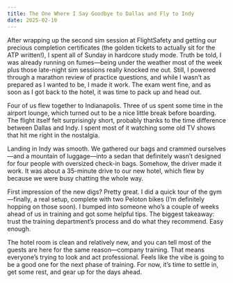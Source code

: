 ```yaml
---
title: The One Where I Say Goodbye to Dallas and Fly to Indy
date: 2025-02-10
---
```

After wrapping up the second sim session at FlightSafety and getting our precious completion certificates (the golden tickets to actually sit for the ATP written!), I spent all of Sunday in hardcore study mode. Truth be told, I was already running on fumes—being under the weather most of the week plus those late-night sim sessions really knocked me out. Still, I powered through a marathon review of practice questions, and while I wasn’t as prepared as I wanted to be, I made it work. The exam went fine, and as soon as I got back to the hotel, it was time to pack up and head out.

Four of us flew together to Indianapolis. Three of us spent some time in the airport lounge, which turned out to be a nice little break before boarding. The flight itself felt surprisingly short, probably thanks to the time difference between Dallas and Indy. I spent most of it watching some old TV shows that hit me right in the nostalgia.

Landing in Indy was smooth. We gathered our bags and crammed ourselves—and a mountain of luggage—into a sedan that definitely wasn’t designed for four people with oversized check-in bags. Somehow, the driver made it work. It was about a 35-minute drive to our new hotel, which flew by because we were busy chatting the whole way.

First impression of the new digs? Pretty great. I did a quick tour of the gym—finally, a real setup, complete with two Peloton bikes (I’m definitely hopping on those soon). I bumped into someone who’s a couple of weeks ahead of us in training and got some helpful tips. The biggest takeaway: trust the training department’s process and do what they recommend. Easy enough.

The hotel room is clean and relatively new, and you can tell most of the guests are here for the same reason—company training. That means everyone’s trying to look and act professional. Feels like the vibe is going to be a good one for the next phase of training. For now, it’s time to settle in, get some rest, and gear up for the days ahead.
